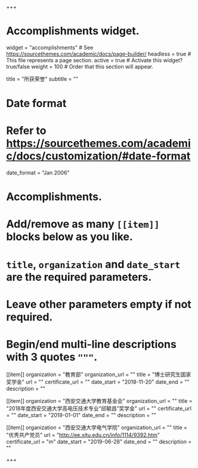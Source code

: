 +++
# Accomplishments widget.
widget = "accomplishments"  # See https://sourcethemes.com/academic/docs/page-builder/
headless = true  # This file represents a page section.
active = true  # Activate this widget? true/false
weight = 100  # Order that this section will appear.

title = "所获荣誉"
subtitle = ""

# Date format
#   Refer to https://sourcethemes.com/academic/docs/customization/#date-format
date_format = "Jan 2006"

# Accomplishments.
#   Add/remove as many `[[item]]` blocks below as you like.
#   `title`, `organization` and `date_start` are the required parameters.
#   Leave other parameters empty if not required.
#   Begin/end multi-line descriptions with 3 quotes `"""`.

[[item]]
  organization = "教育部"
  organization_url = ""
  title = "博士研究生国家奖学金"
  url = ""
  certificate_url = ""
  date_start = "2018-11-20"
  date_end = ""
  description = ""

[[item]]
  organization = "西安交通大学教育基金会"
  organization_url = ""
  title = "2018年度西安交通大学高电压技术专业“邱毓昌”奖学金"
  url = ""
  certificate_url = ""
  date_start = "2019-01-01"
  date_end = ""
  description = ""

[[item]]
  organization = "西安交通大学电气学院"
  organization_url = ""
  title = "优秀共产党员"
  url = "http://ee.xjtu.edu.cn/info/1114/9392.htm"
  certificate_url = "m"
  date_start = "2019-06-28"
  date_end = ""
  description = ""

+++
